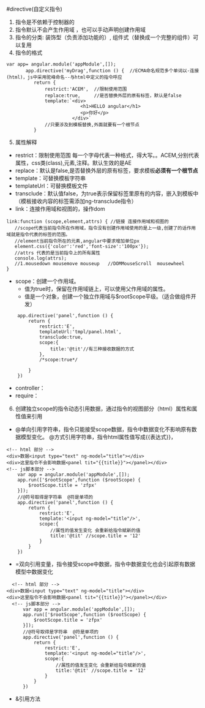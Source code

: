 #directive(自定义指令)
1. 指令是不依赖于控制器的
2. 指令默认不会产生作用域 ，也可以手动声明创建作用域
3. 指令的分类: 装饰型（负责添加功能的）,  组件式（替换成一个完整的组件）可以复用
4. 指令的格式
```    
var app= angular.module('appModule',[]);
       app.directive('myDrag',function () {  //ECMA命名规范多个单词以-连接(html)，js中采用驼峰命名--与html中定义的指令呼应
          return { 
              restrict:'ACEM',  //限制使用范围 
              replace:true,     //是否替换外层的原有标签，默认是false
              template:`<div>
                           <h1>HELLO angular</h1>
                           <p>你好</p>
                        </div>`
              //只要涉及到模板替换,外面就要有一个根节点
          }          
```
5. 属性解释
 - restrict：限制使用范围 每一个字母代表一种格式，得大写。。ACEM,分别代表属性，css类(class),元素,注释。默认生效的是AE
 - replace：默认是false,是否替换外层的原有标签，要求模板**必须有一个根节点**
 - template：可替换模板字符串
 - templateUrl：可替换模板文件
 - transclude：默认值false，为true表示保留标签里原有的内容，嵌入到模板中（模板接收内容的标签需添加ng-transclude指令）
 - link：连接作用域和视图的，操作dom
 ```            
link:function (scope,element,attrs) { //链接 连接作用域和视图的
    //scope代表当前指令所在作用域，指令没有创建作用域使用的是上一级,创建了的话作用域就是指令代表的标签的范围。
    //element当前指令所在的元素,angular中要求增加单位px
    element.css({'color':'red','font-size':'100px'});
    //attrs 代表的是当前指令上的所有属性
    console.log(attrs);
    //1.mousedown mousemove mouseup   //DOMMouseScroll  mousewheel
}                
 ```
 - scope：创建一个作用域。
   - 值为true时，保留在作用域链上，可以使用父作用域的属性。
   - 值是一个对象，创建一个独立作用域与$rootScope平级。（适合做组件开发）
 ```
     app.directive('panel',function () {
         return {
             restrict:'E',
             templateUrl:'tmpl/panel.html',
             transclude:true,
             scope:{ 
                 title:'@tit'//有三种接收数据的方式
             },
             /*scope:true*/
             
         }
     })
 ```
 - controller：
 - require：
 6. 创建独立scope的指令动态引用数据，通过指令的视图部分（html）属性和属性值来引用
  - @单向引用字符串，指令只能接受scope数据，指令中数据变化不影响原有数据模型变化。
    @方式引用字符串，指令html属性值写成{{表达式}}，
  ````
  <!-- html 部分 -->
<div>数据<input type="text" ng-model="title"></div>
<div>这里指令不会影响数据<panel tit="{{title}}"></panel></div>
  <!-- js脚本部分 -->
      var app = angular.module('appModule',[]);
      app.run(['$rootScope',function ($rootScope) {
          $rootScope.title = 'zfpx'
      }]);
      //@符号取得是字符串  @符是单项的
      app.directive('panel',function () {
          return {
              restrict:'E',
              template:'<input ng-model="title"/>',
              scope:{
                  //属性的值发生变化 会重新给指令赋新的值
                  title:'@tit' //scope.title = '12'
              }
          }
      })
  ````
  
  - =双向引用变量，指令接受scope中数据，指令中数据变化也会引起原有数据模型中数据变化
  ```
    <!-- html 部分 -->
  <div>数据<input type="text" ng-model="title"></div>
  <div>这里指令不会影响数据<panel tit="{{title}}"></panel></div>
    <!-- js脚本部分 -->
        var app = angular.module('appModule',[]);
        app.run(['$rootScope',function ($rootScope) {
            $rootScope.title = 'zfpx'
        }]);
        //@符号取得是字符串  @符是单项的
        app.directive('panel',function () {
            return {
                restrict:'E',
                template:'<input ng-model="title"/>',
                scope:{
                    //属性的值发生变化 会重新给指令赋新的值
                    title:'@tit' //scope.title = '12'
                }
            }
        })
  ```
  - &引用方法
